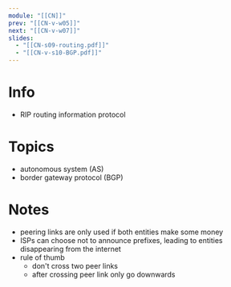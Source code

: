 ```yaml
---
module: "[[CN]]"
prev: "[[CN-v-w05]]"
next: "[[CN-v-w07]]"
slides:
  - "[[CN-s09-routing.pdf]]"
  - "[[CN-v-s10-BGP.pdf]]"
---
```



# Info
- RIP routing information protocol


# Topics
- autonomous system (AS)
- border gateway protocol (BGP)


# Notes
- peering links are only used if both entities make some money
- ISPs can choose not to announce prefixes, leading to entities disappearing from the internet
- rule of thumb
	- don't cross two peer links
	- after crossing peer link only go downwards
